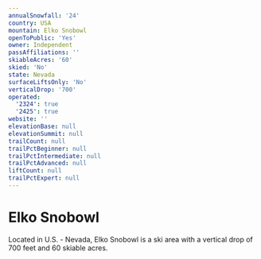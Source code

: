 ```yaml
---
annualSnowfall: '24'
country: USA
mountain: Elko Snobowl
openToPublic: 'Yes'
owner: Independent
passAffiliations: ''
skiableAcres: '60'
skied: 'No'
state: Nevada
surfaceLiftsOnly: 'No'
verticalDrop: '700'
operated:
  '2324': true
  '2425': true
website: ''
elevationBase: null
elevationSummit: null
trailCount: null
trailPctBeginner: null
trailPctIntermediate: null
trailPctAdvanced: null
liftCount: null
trailPctExpert: null
---
```



# Elko Snobowl

Located in U.S. - Nevada, Elko Snobowl is a ski area with a vertical drop of 700 feet and 60 skiable acres.
